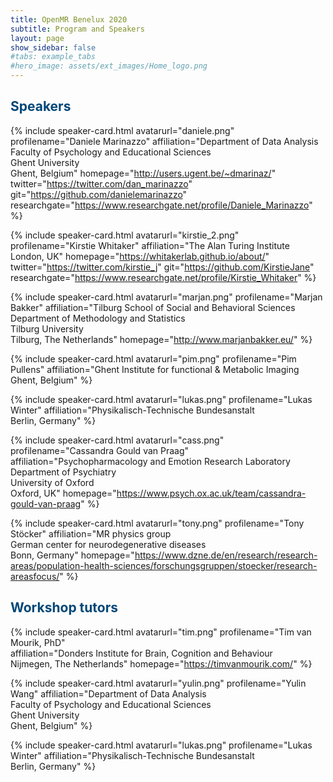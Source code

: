```yaml
---
title: OpenMR Benelux 2020
subtitle: Program and Speakers
layout: page
show_sidebar: false
#tabs: example_tabs
#hero_image: assets/ext_images/Home_logo.png
---
```


<!--- ## Information about the confirmed speakers -->

<!--# ![speaker_1](assets/ext_images/speakers/)-->

<a id="speakers"></a>

## <span style="color:#004777">  Speakers </span>

<a name="daniele"></a>
{% include speaker-card.html
  avatarurl="daniele.png"
  profilename="Daniele Marinazzo"
  affiliation="Department of Data Analysis <br>Faculty of Psychology and Educational Sciences <br>Ghent University <br>Ghent, Belgium"
  homepage="http://users.ugent.be/~dmarinaz/"
  twitter="https://twitter.com/dan_marinazzo"                                                                                             git="https://github.com/danielemarinazzo"
  researchgate="https://www.researchgate.net/profile/Daniele_Marinazzo" %}


<a name="kirstie"></a>
{% include speaker-card.html
  avatarurl="kirstie_2.png"
  profilename="Kirstie Whitaker"
  affiliation="The Alan Turing Institute <br>London, UK"
  homepage="https://whitakerlab.github.io/about/" 
  twitter="https://twitter.com/kirstie_j" 
  git="https://github.com/KirstieJane" 
  researchgate="https://www.researchgate.net/profile/Kirstie_Whitaker" %}


<a name="marjan"></a>
{% include speaker-card.html
  avatarurl="marjan.png"
  profilename="Marjan Bakker"
  affiliation="Tilburg School of Social and Behavioral Sciences <br>Department of Methodology and Statistics <br>Tilburg University <br>Tilburg, The Netherlands"
  homepage="http://www.marjanbakker.eu/" %}

<a name="pim"></a>
{% include speaker-card.html
  avatarurl="pim.png"
  profilename="Pim Pullens"
  affiliation="Ghent Institute for functional & Metabolic Imaging <br>Ghent, Belgium"  %}


<a name="lukas"></a>
{% include speaker-card.html
  avatarurl="lukas.png"
  profilename="Lukas Winter"
  affiliation="Physikalisch-Technische Bundesanstalt <br>Berlin, Germany" %}


<a name="cassandra"></a>
{% include speaker-card.html
  avatarurl="cass.png"
  profilename="Cassandra Gould van Praag"
  affiliation="Psychopharmacology and Emotion Research Laboratory <br>Department of Psychiatry <br>University of Oxford <br>Oxford, UK"
  homepage="https://www.psych.ox.ac.uk/team/cassandra-gould-van-praag" %}


<a name="tony"></a>
{% include speaker-card.html
  avatarurl="tony.png"
  profilename="Tony Stöcker"
  affiliation="MR physics group <br>German center for neurodegenerative diseases <br>Bonn, Germany"
  homepage="https://www.dzne.de/en/research/research-areas/population-health-sciences/forschungsgruppen/stoecker/research-areasfocus/" %}


## <span style="color:#004777">  Workshop tutors </span>

<a name="tim"></a>
{% include speaker-card.html
  avatarurl="tim.png"
  profilename="Tim van Mourik, PhD"  
  affiliation="Donders Institute for Brain, Cognition and Behaviour <br> Nijmegen, The Netherlands"
  homepage="https://timvanmourik.com/" %}


<a name="yulin"></a>
{% include speaker-card.html
  avatarurl="yulin.png"
  profilename="Yulin Wang"
  affiliation="Department of Data Analysis <br>Faculty of Psychology and Educational Sciences <br>Ghent University <br>Ghent, Belgium" %}


<a name="lukas"></a>
{% include speaker-card.html
  avatarurl="lukas.png"
  profilename="Lukas Winter"
  affiliation="Physikalisch-Technische Bundesanstalt <br>Berlin, Germany" %}
